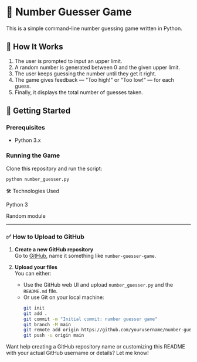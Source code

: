 # 🎯 Number Guesser Game

This is a simple command-line number guessing game written in Python.

## 🧠 How It Works

1. The user is prompted to input an upper limit.
2. A random number is generated between 0 and the given upper limit.
3. The user keeps guessing the number until they get it right.
4. The game gives feedback — "Too high!" or "Too low!" — for each guess.
5. Finally, it displays the total number of guesses taken.

## 🚀 Getting Started

### Prerequisites

- Python 3.x

### Running the Game

Clone this repository and run the script:

```bash
python number_guesser.py

```
🛠️ Technologies Used

  Python 3

  Random module


---

### ✅ How to Upload to GitHub

1. **Create a new GitHub repository**  
   Go to [GitHub](https://github.com/new), name it something like `number-guesser-game`.

2. **Upload your files**  
   You can either:
   - Use the GitHub web UI and upload `number_guesser.py` and the `README.md` file.
   - Or use Git on your local machine:
     ```bash
     git init
     git add .
     git commit -m "Initial commit: number guesser game"
     git branch -M main
     git remote add origin https://github.com/yourusername/number-guesser-game.git
     git push -u origin main
     ```

Want help creating a GitHub repository name or customizing this README with your actual GitHub username or details? Let me know!
